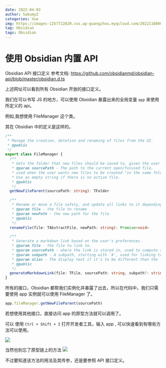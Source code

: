```yaml
---
date: 2022-04-03
author: SakumyZ
categories: Vue
img: https://images-1257722820.cos.ap-guangzhou.myqcloud.com/20221108001817.png
tag: Obsidian
tags: Obsidian
---
```


# 使用 Obsidian 内置 API

Obsidian API 接口定义 参考文档: https://github.com/obsidianmd/obsidian-api/blob/master/obsidian.d.ts

上述网址可以看到所有 Obsidian 开放的接口定义。

我们在可以书写 JS 的地方，可以使用 Obsidian 暴露出来的全局变量 `app` 来使用所定义的 api。

例如,我想使用 FileManager 这个类。

其在 Obsidian 中的定义是这样的。

```ts
/**
 * Manage the creation, deletion and renaming of files from the UI.
 * @public
 */
export class FileManager {
  /**
   * Gets the folder that new files should be saved to, given the user's preferences.
   * @param sourcePath - The path to the current open/focused file,
   * used when the user wants new files to be created "in the same folder".
   * Use an empty string if there is no active file.
   * @public
   */
  getNewFileParent(sourcePath: string): TFolder

  /**
   * Rename or move a file safely, and update all links to it depending on the user's preferences.
   * @param file - the file to rename
   * @param newPath - the new path for the file
   * @public
   */
  renameFile(file: TAbstractFile, newPath: string): Promise<void>

  /**
   * Generate a markdown link based on the user's preferences.
   * @param file - the file to link to.
   * @param sourcePath - where the link is stored in, used to compute relative links.
   * @param subpath - A subpath, starting with `#`, used for linking to headings or blocks.
   * @param alias - The display text if it's to be different than the file name. Pass empty string to use file name.
   * @public
   */
  generateMarkdownLink(file: TFile, sourcePath: string, subpath?: string, alias?: string): string
}
```

所有的接口，Obsidian 都帮我们实例化并暴露了出去，所以在代码中，我们只需要使用 app 实例就可以使用 FileManager 了。

```ts
app.fileManager.getNewFileParent(sourcePath)
```

若想使用其他接口，直接访问 app 的原型方法就可以调用了。

可以 使用 `Ctrl + Shift + I` 打开开发者工具，输入 app , 可以快速看到有哪些方法可以使用。

![](https://images-1257722820.cos.ap-guangzhou.myqcloud.com/20220403101602.png)

当然也别忘了原型链上的方法
![](https://images-1257722820.cos.ap-guangzhou.myqcloud.com/20220403101700.png)

不过要知道该方法的用法及其传参，还是要参照 API 接口定义。
